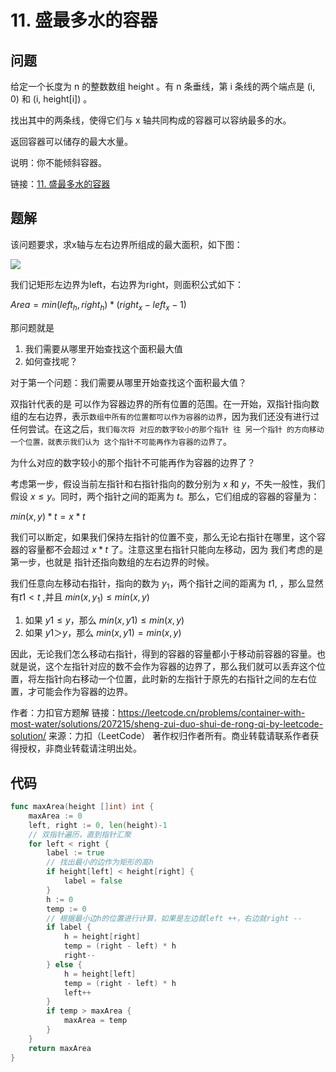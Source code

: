 # 11. 盛最多水的容器

## 问题

给定一个长度为 n 的整数数组 height 。有 n 条垂线，第 i 条线的两个端点是 (i, 0) 和 (i, height[i]) 。

找出其中的两条线，使得它们与 x 轴共同构成的容器可以容纳最多的水。

返回容器可以储存的最大水量。

说明：你不能倾斜容器。

链接：[11. 盛最多水的容器](https://leetcode.cn/problems/container-with-most-water/)

## 题解

该问题要求，求x轴与左右边界所组成的最大面积，如下图：

![](./11/question_11.jpg)

我们记矩形左边界为left，右边界为right，则面积公式如下：

$Area = min(left_h,right_h)*(right_x - left_x - 1)$

那问题就是

1. 我们需要从哪里开始查找这个面积最大值
2. 如何查找呢？

对于第一个问题：我们需要从哪里开始查找这个面积最大值？

双指针代表的是 可以作为容器边界的所有位置的范围。在一开始，双指针指向数组的左右边界，表示`数组中所有的位置都可以作为容器的边界`，因为我们还没有进行过任何尝试。在这之后，`我们每次将 对应的数字较小的那个指针 往 另一个指针 的方向移动一个位置，就表示我们认为 这个指针不可能再作为容器的边界了`。

为什么对应的数字较小的那个指针不可能再作为容器的边界了？

考虑第一步，假设当前左指针和右指针指向的数分别为 $x$ 和 $y$，不失一般性，我们假设 $x≤y$。同时，两个指针之间的距离为 $t$。那么，它们组成的容器的容量为：

$min(x,y)*t = x*t$


我们可以断定，如果我们保持左指针的位置不变，那么无论右指针在哪里，这个容器的容量都不会超过 $x * t$ 了。注意这里右指针只能向左移动，因为 我们考虑的是第一步，也就是 指针还指向数组的左右边界的时候。

我们任意向左移动右指针，指向的数为 $y_1$，两个指针之间的距离为 $t1$, ，那么显然有$t1 < t$ ,并且 $min⁡(x,y_1)≤min⁡(x,y)$

1. 如果 $y1≤y$，那么 $min⁡(x,y1)≤min⁡(x,y)$
2. 如果 $y1＞y$，那么 $min⁡(x,y1)=min⁡(x,y)$

因此，无论我们怎么移动右指针，得到的容器的容量都小于移动前容器的容量。也就是说，这个左指针对应的数不会作为容器的边界了，那么我们就可以丢弃这个位置，将左指针向右移动一个位置，此时新的左指针于原先的右指针之间的左右位置，才可能会作为容器的边界。

作者：力扣官方题解
链接：https://leetcode.cn/problems/container-with-most-water/solutions/207215/sheng-zui-duo-shui-de-rong-qi-by-leetcode-solution/
来源：力扣（LeetCode）
著作权归作者所有。商业转载请联系作者获得授权，非商业转载请注明出处。

## 代码

```go
func maxArea(height []int) int {
	maxArea := 0
	left, right := 0, len(height)-1
	// 双指针遍历，直到指针汇聚
	for left < right {
		label := true
		// 找出最小的边作为矩形的高h
		if height[left] < height[right] {
			label = false
		}
		h := 0
		temp := 0
		// 根据最小边h的位置进行计算，如果是左边就left ++，右边就right --
		if label {
			h = height[right]
			temp = (right - left) * h
			right--
		} else {
			h = height[left]
			temp = (right - left) * h
			left++
		}
		if temp > maxArea {
			maxArea = temp
		}
	}
	return maxArea
}

```

